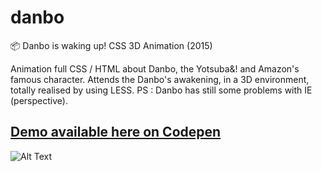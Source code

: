 # danbo
📦 Danbo is waking up! CSS 3D Animation (2015)

Animation full CSS / HTML about Danbo, the Yotsuba&! and Amazon's famous character. Attends the Danbo's awakening, in a 3D environment, totally realised by using LESS. PS : Danbo has still some problems with IE (perspective). 

## [Demo available here on Codepen](https://codepen.io/alexiscolin/full/RPeMBL/)

![Alt Text](https://media.giphy.com/media/62d3MdCZuoURtwWJ11/giphy.gif)

